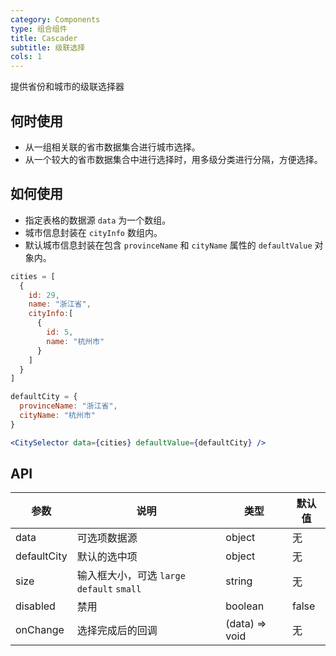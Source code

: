 ```yaml
---
category: Components
type: 组合组件
title: Cascader
subtitle: 级联选择
cols: 1
---
```


提供省份和城市的级联选择器

## 何时使用

 * 从一组相关联的省市数据集合进行城市选择。 
 * 从一个较大的省市数据集合中进行选择时，用多级分类进行分隔，方便选择。

## 如何使用

 * 指定表格的数据源 `data` 为一个数组。 
 * 城市信息封装在 `cityInfo` 数组内。
 * 默认城市信息封装在包含 `provinceName` 和 `cityName` 属性的 `defaultValue` 对象内。


````jsx
cities = [
  {
    id: 29,
    name: "浙江省",
    cityInfo:[
      {
        id: 5,
        name: "杭州市"
      }
    ]
  }
]

defaultCity = {
  provinceName: "浙江省",
  cityName: "杭州市"
}

<CitySelector data={cities} defaultValue={defaultCity} />

````

## API

参数   |  说明   |  类型  |  默认值
----- | -----  | -----  | -----
data  | 可选项数据源  | object | 无
defaultCity  | 默认的选中项  | object | 无
size  | 输入框大小，可选 `large` `default` `small`  | string | 无
disabled  | 禁用  | boolean |false
onChange  | 选择完成后的回调 | (data) => void | 无




